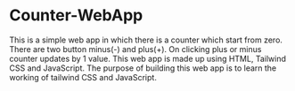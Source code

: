 # Counter-WebApp
This is a simple web app in which there is a counter which start from zero. There are two button minus(-) and plus(+). On clicking plus or minus counter updates by 1 value. This web app is made up using HTML, Tailwind CSS and JavaScript. The purpose of building this web app is to learn the working of tailwind CSS and JavaScript.

